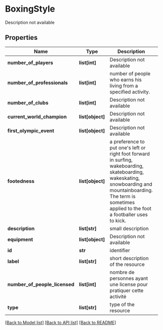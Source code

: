 # BoxingStyle

Description not available
## Properties
Name | Type | Description | Notes
------------ | ------------- | ------------- | -------------
**number_of_players** | **list[int]** | Description not available | [optional] 
**number_of_professionals** | **list[int]** | number of people who earns his living from a specified activity. | [optional] 
**number_of_clubs** | **list[int]** | Description not available | [optional] 
**current_world_champion** | **list[object]** | Description not available | [optional] 
**first_olympic_event** | **list[object]** | Description not available | [optional] 
**footedness** | **list[object]** | a preference to put one&#39;s left or right foot forward in surfing, wakeboarding, skateboarding, wakeskating, snowboarding and mountainboarding. The term is sometimes applied to the foot a footballer uses to kick. | [optional] 
**description** | **list[str]** | small description | [optional] 
**equipment** | **list[object]** | Description not available | [optional] 
**id** | **str** | identifier | [optional] 
**label** | **list[str]** | short description of the resource | [optional] 
**number_of_people_licensed** | **list[int]** | nombre de personnes ayant une license pour pratiquer cette activité | [optional] 
**type** | **list[str]** | type of the resource | [optional] 

[[Back to Model list]](../README.md#documentation-for-models) [[Back to API list]](../README.md#documentation-for-api-endpoints) [[Back to README]](../README.md)


